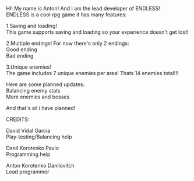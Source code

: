 HI! My name is Anton! And i am the lead developer of ENDLESS!   
ENDLESS is a cool rpg game it has many features:

1.Saving and loading!   
This game supports saving and loading so your experience doesn't get lost!

2.Multiple endings!
For now there's only 2 endings:   
Good ending   
Bad ending   

3.Unique enemies!   
The game includes 7 unique enemies per area!
Thats 14 enemies total!!!


Here are some planned updates:   
Balancing enemy stats    
More enemies and bosses   



And that's all i have planned!

 
CREDITS:


David Vidal Garcia   
Play-testing/Balancing help

Danil Korotenko Pavlo   
Programming help

Anton Korotenko Danilovitch   
Lead programmer

